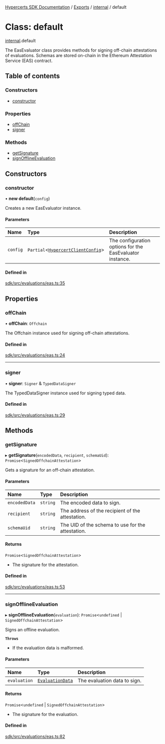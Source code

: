 [Hypercerts SDK Documentation](../README.md) / [Exports](../modules.md) / [internal](../modules/internal.md) / default

# Class: default

[internal](../modules/internal.md).default

The EasEvaluator class provides methods for signing off-chain attestations of evaluations.
Schemas are stored on-chain in the Ethereum Attestation Service (EAS) contract.

## Table of contents

### Constructors

- [constructor](internal.default-3.md#constructor)

### Properties

- [offChain](internal.default-3.md#offchain)
- [signer](internal.default-3.md#signer)

### Methods

- [getSignature](internal.default-3.md#getsignature)
- [signOfflineEvaluation](internal.default-3.md#signofflineevaluation)

## Constructors

### constructor

• **new default**(`config`)

Creates a new EasEvaluator instance.

#### Parameters

| Name     | Type                                                                       | Description                                              |
| :------- | :------------------------------------------------------------------------- | :------------------------------------------------------- |
| `config` | `Partial`<[`HypercertClientConfig`](../modules.md#hypercertclientconfig)\> | The configuration options for the EasEvaluator instance. |

#### Defined in

[sdk/src/evaluations/eas.ts:35](https://github.com/Network-Goods/hypercerts/blob/721e383/sdk/src/evaluations/eas.ts#L35)

## Properties

### offChain

• **offChain**: `Offchain`

The Offchain instance used for signing off-chain attestations.

#### Defined in

[sdk/src/evaluations/eas.ts:24](https://github.com/Network-Goods/hypercerts/blob/721e383/sdk/src/evaluations/eas.ts#L24)

---

### signer

• **signer**: `Signer` & `TypedDataSigner`

The TypedDataSigner instance used for signing typed data.

#### Defined in

[sdk/src/evaluations/eas.ts:29](https://github.com/Network-Goods/hypercerts/blob/721e383/sdk/src/evaluations/eas.ts#L29)

## Methods

### getSignature

▸ **getSignature**(`encodedData`, `recipient`, `schemaUid`): `Promise`<`SignedOffchainAttestation`\>

Gets a signature for an off-chain attestation.

#### Parameters

| Name          | Type     | Description                                       |
| :------------ | :------- | :------------------------------------------------ |
| `encodedData` | `string` | The encoded data to sign.                         |
| `recipient`   | `string` | The address of the recipient of the attestation.  |
| `schemaUid`   | `string` | The UID of the schema to use for the attestation. |

#### Returns

`Promise`<`SignedOffchainAttestation`\>

- The signature for the attestation.

#### Defined in

[sdk/src/evaluations/eas.ts:53](https://github.com/Network-Goods/hypercerts/blob/721e383/sdk/src/evaluations/eas.ts#L53)

---

### signOfflineEvaluation

▸ **signOfflineEvaluation**(`evaluation`): `Promise`<`undefined` \| `SignedOffchainAttestation`\>

Signs an offline evaluation.

**`Throws`**

- If the evaluation data is malformed.

#### Parameters

| Name         | Type                                             | Description                  |
| :----------- | :----------------------------------------------- | :--------------------------- |
| `evaluation` | [`EvaluationData`](../modules.md#evaluationdata) | The evaluation data to sign. |

#### Returns

`Promise`<`undefined` \| `SignedOffchainAttestation`\>

- The signature for the evaluation.

#### Defined in

[sdk/src/evaluations/eas.ts:82](https://github.com/Network-Goods/hypercerts/blob/721e383/sdk/src/evaluations/eas.ts#L82)
